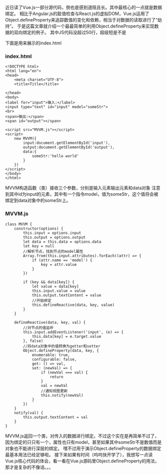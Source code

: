 近日读了Vue.js一部分源代码，倒也是感到道阻且长。其中最核心的一点就是数据绑定。
相比于Angular.js的脏值检查与React.js的虚拟DOM，Vue.js运用了Object.defineProperty来追踪数值的变化和依赖，相当于对数据的读取进行了“劫持”。
于是这篇文章就介绍一个最最简单的利用Object.defineProperty来实现数据的双向绑定的例子。
其中JS代码没超过50行，超级短是不是


下面是用来展示的index.html


### index.html

```
<!DOCTYPE html>
<html lang="en">
<head>
    <meta charset="UTF-8">
    <title>Title</title>

</head>
<body>
<label for="input">输入:</label>
<input type="text" id="input" model="someStr">
<br>
<span>输出:</span>
<span id="output"></span>

<script src="MVVM.js"></script>
<script>
    new MVVM({
        input:document.getElementById('input'),
        output:document.getElementById('output'),
        data:{
            someStr:'hello world'
        }
    })
</script>
</body>
</html>
```


MVVM构造函数（类）接收三个参数，分别是输入元素输出元素和data对象
注意到其中id为input的元素，其中有一个指令model，值为someStr，这个值将会被绑定到data对象中的someStr上。

### MVVM.js
```
class MVVM {
    constructor(options) {
        this.input = options.input
        this.output = options.output
        let data = this.data = options.data
        let key = null
        //解析节点，找到节点的model属性
        Array.from(this.input.attributes).forEach((attr) => {
            if (attr.name == 'model') {
                key = attr.value
            }
        })

        if (key && data[key]) {
            let value = data[key]
            this.input.value = value
            this.output.textContent = value
            //开始绑定
            this.defineReactive(data, key, value)
        }
    }

    defineReactive(data, key, val) {
        //对节点的值监听
        this.input.addEventListener('input', (e) => {
            this.data[key] = e.target.value
        }, false)
        //将data对象中的值转换为getter和setter
        Object.defineProperty(data, key, {
            enumerable: true,
            configurable: false,
            get: () => val,
            set: (newVal) => {
                if (newVal === val) {
                    return
                }
                val = newVal
                //通知视图更新
                this.notify(newVal)
            }
        })
    }
    notify(val) {
        this.output.textContent = val
    }
}
```


MVVM.js返回一个类，对传入的数据进行绑定。不过这个实在是再简单不过了，因为绑定的只只有一个，属性也只有model，甚至如果其中someStr不是数值而是对象也不能进行深层的绑定。
嘿不过用于演示Object.defineProperty的数据绑定最基本用法已经足够啦。
接下来如果有时间（呜呜快开学了），我想写一点读Vue.js核心代码的体会，看一看在Vue.js源码里Object.defineProperty的用法，那才是复杂的不像话。。。
